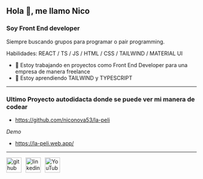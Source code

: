 ## Hola 👋, me llamo Nico
### Soy Front End developer
Siempre buscando grupos para programar o pair programming.


Habilidades: REACT / TS / JS / HTML / CSS / TAILWIND / MATERIAL UI

- 🔭 Estoy trabajando en proyectos como Front End Developer para una empresa de manera freelance 
- 🌱 Estoy aprendiendo TAILWIND y TYPESCRIPT 

---
### Ultimo Proyecto autodidacta donde se puede ver mi manera de codear
* https://github.com/niconova53/la-peli

_Demo_
* https://la-peli.web.app/



---
[<img src='https://cdn.jsdelivr.net/npm/simple-icons@3.0.1/icons/github.svg' alt='github' height='40'>](https://github.com/niconova53)``` ```
[<img src='https://cdn.jsdelivr.net/npm/simple-icons@3.0.1/icons/linkedin.svg' alt='linkedin' height='40'>](https://www.linkedin.com/in/nicolas-novacovich-002211173/)``` ```
[<img src='https://cdn.jsdelivr.net/npm/simple-icons@3.0.1/icons/youtube.svg' alt='YouTube' height='40'>](https://www.youtube.com/channel/UCTGNIqNUyQ7T2ujzAlF3DJA)``` ```

